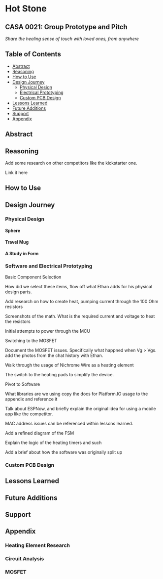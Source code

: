 # Hot Stone

## CASA 0021: Group Prototype and Pitch

*Share the healing sense of touch with loved ones, from anywhere*

## Table of Contents

- [Abstract](#Abstract)
- [Reasoning](#Reasoning)
- [How to Use](#how-to-use)
- [Design Journey](#how-to-use)
    - [Physical Design](#physical-design)
    - [Electrical Prototyping](#electrical-prototyping)
    - [Custom PCB Design](#custom-pcb-design)
- [Lessons Learned](#lessons-learned)
- [Future Additions](#future-additions)
- [Support](#support)
- [Appendix](#appendix)

## Abstract

## Reasoning

Add some research on other competitors like the kickstarter one.

Link it here

## How to Use

## Design Journey

### Physical Design

#### Sphere

#### Travel Mug

#### A Study in Form

### Software and Electrical Prototyping

Basic Component Selection

How did we select these items, flow off what Ethan adds for his physical design parts.

Add research on how to create heat, pumping current through the 100 Ohm resistors

Screenshots of the math.
What is the required current and voltage to heat the resistors

Initial attempts to power through the MCU

Switching to the MOSFET

Document the MOSFET issues. Specifically what happned when Vg > Vgs.
add the photos from the chat history with Ethan.

Walk through the usage of Nichrome Wire as a heating element

The switch to the heating pads to simplify the device.

Pivot to Software

What libraries are we using
copy the docs for Platform.IO usage to the appendix and reference it

Talk about ESPNow, and briefly explain the original idea for using a mobile app like the competitor.

MAC address issues can be referenced within lessons learned.

Add a refined diagram of the FSM

Explain the logic of the heating timers and such

Add a brief about how the software was originally split up




### Custom PCB Design

## Lessons Learned

## Future Additions

## Support

## Appendix

### Heating Element Research

### Circuit Analysis

### MOSFET